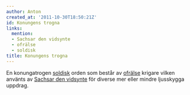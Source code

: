```yaml
---
author: Anton
created_at: '2011-10-30T18:50:21Z'
id: Konungens trogna
links:
  mention:
  - Sachsar den vidsynte
  - ofrälse
  - soldisk
title: Konungens trogna
---
```


En konungatrogen [soldisk] orden som består av [ofrälse] krigare vilken använts av [Sachsar den
vidsynte] för diverse mer eller mindre ljusskygga uppdrag.

  [soldisk]: soldisk
  [ofrälse]: ofrälse
  [Sachsar den vidsynte]: Sachsar_den_vidsynte
